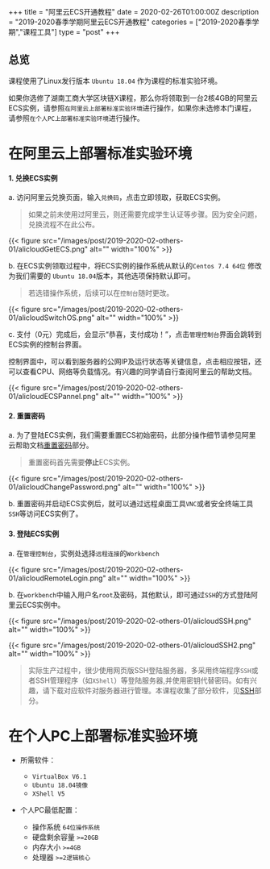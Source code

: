 +++
title = "阿里云ECS开通教程"
date = 2020-02-26T01:00:00Z
description = "2019-2020春季学期阿里云ECS开通教程"
categories = ["2019-2020春季学期","课程工具"]
type = "post"
+++

## 总览
课程使用了Linux发行版本 `Ubuntu 18.04` 作为课程的标准实验环境。

如果你选修了湖南工商大学区块链X课程，那么你将领取到一台2核4GB的阿里云ECS实例，请参照`在阿里云上部署标准实验环境`进行操作，如果你未选修本门课程，请参照`在个人PC上部署标准实验环境`进行操作。

# 在阿里云上部署标准实验环境

#### 1. 兑换ECS实例
a. 访问阿里云兑换页面，输入`兑换码`，点击立即领取，获取ECS实例。
> 如果之前未使用过阿里云，则还需要完成学生认证等步骤。因为安全问题，兑换流程不在此公布。

{{< figure src="/images/post/2019-2020-02-others-01/alicloudGetECS.png"  alt="" width="100%"  >}}

b. 在ECS实例领取过程中，将ECS实例的操作系统从默认的`Centos 7.4 64位` 修改为我们需要的 `Ubuntu 18.04`版本，其他选项保持默认即可。
> 若选错操作系统，后续可以在`控制台`随时更改。

{{< figure src="/images/post/2019-2020-02-others-01/alicloudSwitchOS.png"  alt="" width="100%"  >}}

c. 支付（0元）完成后，会显示“恭喜，支付成功！”，点击`管理控制台`界面会跳转到ECS实例的控制台界面。

控制界面中，可以看到服务器的公网IP及运行状态等关键信息，点击相应按钮，还可以查看CPU、网络等负载情况。有兴趣的同学请自行查阅阿里云的帮助文档。

{{< figure src="/images/post/2019-2020-02-others-01/alicloudECSPannel.png"  alt="" width="100%"  >}}

#### 2. 重置密码
a. 为了登陆ECS实例，我们需要重置ECS初始密码，此部分操作细节请参见阿里云帮助文档[重置密码](https://help.aliyun.com/document_detail/25439.html)部分。
> 重置密码首先需要**停止**ECS实例。

{{< figure src="/images/post/2019-2020-02-others-01/alicloudChangePassword.png"  alt="" width="100%"  >}}

b. 重置密码并启动ECS实例后，就可以通过远程桌面工具`VNC`或者安全终端工具`SSH`等访问ECS实例了。

#### 3. 登陆ECS实例
a. 在`管理控制台`，实例处选择`远程连接`的`Workbench`

{{< figure src="/images/post/2019-2020-02-others-01/alicloudRemoteLogin.png"  alt="" width="100%"  >}}

b. 在`workbench`中输入用户名`root`及密码，其他默认，即可通过`SSH`的方式登陆阿里云ECS实例中。

{{< figure src="/images/post/2019-2020-02-others-01/alicloudSSH.png"  alt="" width="100%"  >}}

{{< figure src="/images/post/2019-2020-02-others-01/alicloudSSH2.png"  alt="" width="100%"  >}}

> 实际生产过程中，很少使用网页版SSH登陆服务器，多采用终端程序`SSH`或者SSH管理程序（如`XShell`）等登陆服务器,并使用密钥代替密码。如有兴趣，请下载对应软件对服务器进行管理。本课程收集了部分软件，见[SSH](https://github.com/TaibiaoGuo/blockchain101/wiki/_ssh)部分。

# 在个人PC上部署标准实验环境
- 所需软件：
  - `VirtualBox V6.1`
  - `Ubuntu 18.04镜像`
  - `XShell V5`

- 个人PC最低配置：
  - 操作系统 `64位操作系统`
  - 硬盘剩余容量 `>=20GB`
  - 内存大小 `>=4GB`
  - 处理器 `>=2逻辑核心`

